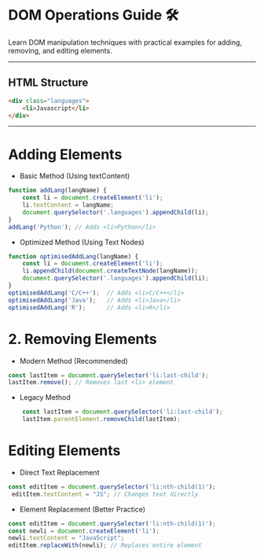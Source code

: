 # DOM Operations Guide 🛠️

Learn DOM manipulation techniques with practical examples for adding, removing, and editing elements.

---

## **HTML Structure** 
```html
<div class="languages">
    <li>Javascript</li>
</div>
```
***

# Adding Elements
- Basic Method (Using textContent)
```js
function addLang(langName) {
    const li = document.createElement('li');
    li.textContent = langName;
    document.querySelector('.languages').appendChild(li);
}
addLang('Python'); // Adds <li>Python</li>
```

- Optimized Method (Using Text Nodes)

```js
function optimisedAddLang(langName) {
    const li = document.createElement('li');
    li.appendChild(document.createTextNode(langName));
    document.querySelector('.languages').appendChild(li);
}
optimisedAddLang('C/C++');  // Adds <li>C/C++</li>
optimisedAddLang('Java');   // Adds <li>Java</li>
optimisedAddLang('R');      // Adds <li>R</li>
```

# 2. Removing Elements
- Modern Method (Recommended)

```js
const lastItem = document.querySelector('li:last-child');
lastItem.remove(); // Removes last <li> element
```

- Legacy Method

```js
    const lastItem = document.querySelector('li:last-child');
    lastItem.parentElement.removeChild(lastItem);
```

# Editing Elements

- Direct Text Replacement

```js
const editItem = document.querySelector('li:nth-child(1)');
 editItem.textContent = "JS"; // Changes text directly
```

- Element Replacement (Better Practice)

```js
const editItem = document.querySelector('li:nth-child(1)');
const newli = document.createElement('li');
newli.textContent = "JavaScript";
editItem.replaceWith(newli); // Replaces entire element
```